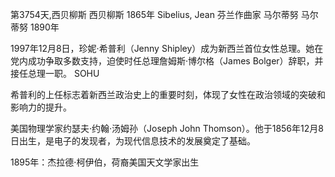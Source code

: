 第3754天,西贝柳斯
西贝柳斯 1865年
Sibelius, Jean 芬兰作曲家
马尔蒂努
马尔蒂努 1890年

1997年12月8日，珍妮·希普利（Jenny Shipley）成为新西兰首位女性总理。她在党内成功争取多数支持，迫使时任总理詹姆斯·博尔格（James Bolger）辞职，并接任总理一职。 
SOHU

希普利的上任标志着新西兰政治史上的重要时刻，体现了女性在政治领域的突破和影响力的提升。

美国物理学家约瑟夫·约翰·汤姆孙（Joseph John Thomson）。他于1856年12月8日出生，是电子的发现者，为现代信息技术的发展奠定了基础。

1895年：杰拉德·柯伊伯，荷裔美国天文学家出生